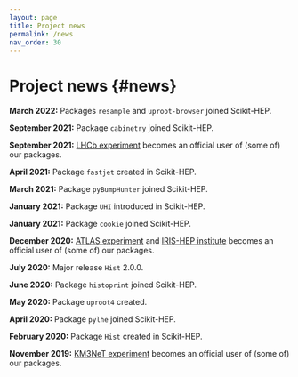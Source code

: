 ```yaml
---
layout: page
title: Project news
permalink: /news
nav_order: 30
---
```



Project news {#news}
============

**March 2022:** Packages `resample` and `uproot-browser` joined Scikit-HEP.

**September 2021:** Package `cabinetry` joined Scikit-HEP.

**September 2021:** [LHCb experiment][] becomes an official user of (some of) our packages.

**April 2021:** Package `fastjet` created in Scikit-HEP.

**March 2021:** Package `pyBumpHunter` joined Scikit-HEP.

**January 2021:** Package `UHI` introduced in Scikit-HEP.

**January 2021:** Package `cookie` joined Scikit-HEP.

**December 2020:** [ATLAS experiment][] and [IRIS-HEP institute][] becomes an official user of (some of) our packages.

**July 2020:** Major release `Hist` 2.0.0.

**June 2020:** Package `histoprint` joined Scikit-HEP.

**May 2020:** Package `uproot4`  created.

**April 2020:** Package `pylhe` joined Scikit-HEP.

**February 2020:** Package `Hist` created in Scikit-HEP.

**November 2019:** [KM3NeT experiment][] becomes an official user of (some of) our packages.


[ATLAS experiment]: https://atlas.cern/
[IRIS-HEP institute]: https://iris-hep.org/
[KM3NeT experiment]: https://www.km3net.org/
[LHCb experiment]: http://lhcb.web.cern.ch/
